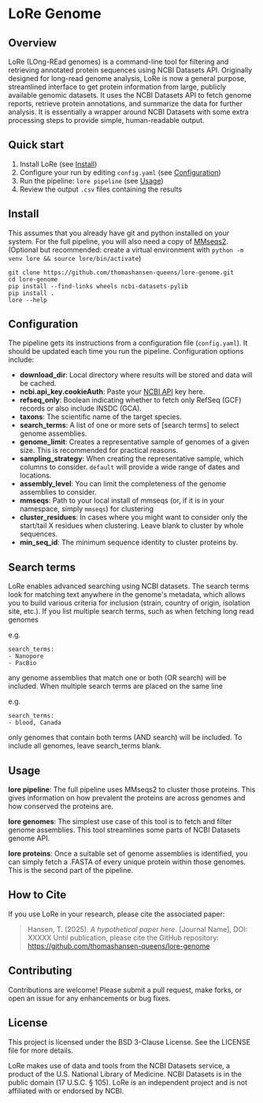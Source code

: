 # LoRe Genome

## Overview
LoRe (LOng-REad genomes) is a command-line tool for filtering and retrieving annotated protein sequences using NCBI Datasets API. Originally designed for long-read genome analysis, LoRe is now a general purpose, streamlined interface to get protein information from large, publicly available genomic datasets. It uses the NCBI Datasets API to fetch genome reports, retrieve protein annotations, and summarize the data for further analysis. It is essentially a wrapper around NCBI Datasets with some extra processing steps to provide simple, human-readable output.

## Quick start
1. Install LoRe (see [Install](#Install))
2. Configure your run by editing `config.yaml` (see [Configuration](#Configuration))
3. Run the pipeline: `lore pipeline` (see [Usage](#Usage))
4. Review the output `.csv` files containing the results

## Install
This assumes that you already have git and python installed on your system. For the full pipeline, you will also need a copy of [MMseqs2](https://github.com/soedinglab/MMseqs2).
(Optional but recommended: create a virtual environment with `python -m venv lore && source lore/bin/activate`)
```
git clone https://github.com/thomashansen-queens/lore-genome.git
cd lore-genome
pip install --find-links wheels ncbi-datasets-pylib
pip install .
lore --help
```

## Configuration
The pipeline gets its instructions from a configuration file (`config.yaml`). It should be updated each time you run the pipeline. Configuration options include:
- **download_dir**: Local directory where results will be stored and data will be cached.
- **ncbi.api_key.cookieAuth**: Paste your [NCBI API](https://support.nlm.nih.gov/knowledgebase/article/KA-05317/en-us) key here.
- **refseq_only**: Boolean indicating whether to fetch only RefSeq (GCF) records or also include INSDC (GCA).
- **taxons**: The scientific name of the target species.
- **search_terms**: A list of one or more sets of [search terms] to select genome assemblies.
- **genome_limit**: Creates a representative sample of genomes of a given size. This is recommended for practical reasons.
- **sampling_strategy**: When creating the representative sample, which columns to consider. `default` will provide a wide range of dates and locations.
- **assembly_level**: You can limit the completeness of the genome assemblies to consider.
- **mmseqs**: Path to your local install of mmseqs (or, if it is in your namespace, simply `mmseqs`) for clustering
- **cluster_residues**: In cases where you might want to consider only the start/tail X residues when clustering. Leave blank to cluster by whole sequences.
- **min_seq_id**: The minimum sequence identity to cluster proteins by.


## Search terms
LoRe enables advanced searching using NCBI datasets. The search terms look for matching text anywhere in the genome's metadata, which allows you to build various criteria for inclusion (strain, country of origin, isolation site, etc.). If you list multiple search terms, such as when fetching long read genomes

e.g.
```
search_terms:
- Nanopore
- PacBio
```

any genome assemblies that match one or both (OR search) will be included. When multiple search terms are placed on the same line

e.g.
```
search_terms:
- blood, Canada
```

only genomes that contain both terms (AND search) will be included. To include all genomes, leave search_terms blank.

## Usage
**lore pipeline**: The full pipeline uses MMseqs2 to cluster those proteins. This gives information on how prevalent the proteins are across genomes and how conserved the proteins are.

**lore genomes**: The simplest use case of this tool is to fetch and filter genome assemblies. This tool streamlines some parts of NCBI Datasets genome API.

**lore proteins**: Once a suitable set of genome assemblies is identified, you can simply fetch a .FASTA of every unique protein within those genomes. This is the second part of the pipeline.

## How to Cite
If you use LoRe in your research, please cite the associated paper:
> Hansen, T. (2025). *A hypothetical paper here*. [Journal Name], DOI: XXXXX
Until publication, please cite the GitHub repository:
https://github.com/thomashansen-queens/lore-genome

## Contributing
Contributions are welcome! Please submit a pull request, make forks, or open an issue for any enhancements or bug fixes.

## License
This project is licensed under the BSD 3-Clause License. See the LICENSE file for more details.

LoRe makes use of data and tools from the NCBI Datasets service, a product of the U.S. National Library of Medicine. NCBI Datasets is in the public domain (17 U.S.C. § 105). LoRe is an independent project and is not affiliated with or endorsed by NCBI.